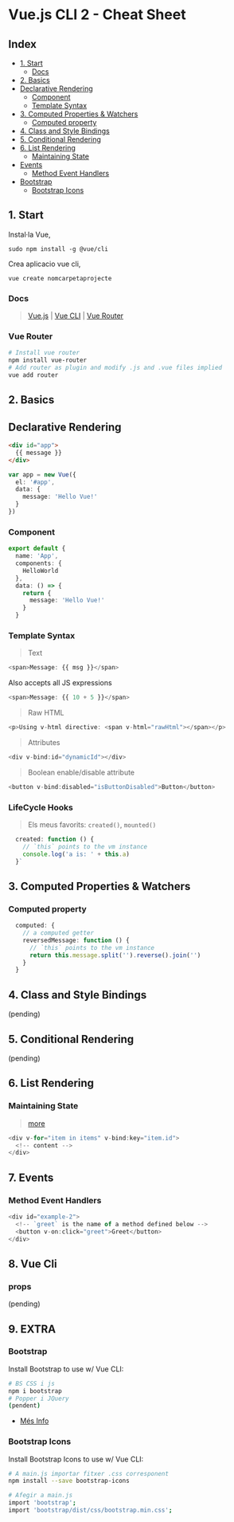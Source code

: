 # Vue.js CLI 2 - Cheat Sheet

## Index

<!-- toc -->

- [1. Start](#1-start)
  * [Docs](#docs)
- [2. Basics](#2-basics)
- [Declarative Rendering](#declarative-rendering)
  * [Component](#component)
  * [Template Syntax](#template-syntax)
- [3. Computed Properties & Watchers](#3-computed-properties--watchers)
  * [Computed property](#computed-property)
- [4. Class and Style Bindings](#4-class-and-style-bindings)
- [5. Conditional Rendering](#5-conditional-rendering)
- [6. List Rendering](#6-list-rendering)
  * [Maintaining State](#maintaining-state)
- [Events](#events)
  * [Method Event Handlers](#method-event-handlers)
- [Bootstrap](#bootstrap)
  * [Bootstrap Icons](#bootstrap-icons)

<!-- tocstop -->

## 1. Start
Instal·la Vue,
```
sudo npm install -g @vue/cli
```
Crea aplicacio vue cli,
```
vue create nomcarpetaprojecte
```
### Docs
>[Vue.js](https://vuejs.org/) | [Vue CLI](https://cli.vuejs.org/guide/) | [Vue Router](https://router.vuejs.org/)

### Vue Router
```bash
# Install vue router
npm install vue-router
# Add router as plugin and modify .js and .vue files implied 
vue add router
```

## 2. Basics

## Declarative Rendering
```html
<div id="app">
  {{ message }}
</div>
```
```ts
var app = new Vue({
  el: '#app',
  data: {
    message: 'Hello Vue!'
  }
})
```

### Component
```ts
export default {
  name: 'App',
  components: {
    HelloWorld
  },
  data: () => {
    return {
      message: 'Hello Vue!'
    }
  }
```
### Template Syntax
> Text
```ts
<span>Message: {{ msg }}</span>
```
Also accepts all JS expressions
```ts
<span>Message: {{ 10 + 5 }}</span>
```
> Raw HTML
```ts
<p>Using v-html directive: <span v-html="rawHtml"></span></p>
```
> Attributes
```ts
<div v-bind:id="dynamicId"></div>
```
> Boolean enable/disable attribute
```ts
<button v-bind:disabled="isButtonDisabled">Button</button>
```

### LifeCycle Hooks
> Els meus favorits: `created()`, `mounted()`
```ts
  created: function () {
    // `this` points to the vm instance
    console.log('a is: ' + this.a)
  }`
```

## 3. Computed Properties & Watchers
### Computed property
```ts
  computed: {
    // a computed getter
    reversedMessage: function () {
      // `this` points to the vm instance
      return this.message.split('').reverse().join('')
    }
  }
```

## 4. Class and Style Bindings
(pending)

## 5. Conditional Rendering
(pending) 

## 6. List Rendering

### Maintaining State
> [more](https://vuejs.org/v2/guide/list.html#Maintaining-State)
```ts
<div v-for="item in items" v-bind:key="item.id">
  <!-- content -->
</div>
```

## 7. Events
### Method Event Handlers
```js
<div id="example-2">
  <!-- `greet` is the name of a method defined below -->
  <button v-on:click="greet">Greet</button>
</div>
```

## 8. Vue Cli

### props
(pending)

## 9. EXTRA

### Bootstrap
Install Bootstrap to use w/ Vue CLI:
```bash
# BS CSS i js
npm i bootstrap
# Popper i JQuery
(pendent)
```
- [Més Info](https://travishorn.com/adding-bootstrap-to-a-vue-cli-project-98c2a30e0ed0)
### Bootstrap Icons
Install Bootstrap Icons to use w/ Vue CLI:
```bash
# A main.js importar fitxer .css corresponent
npm install --save bootstrap-icons
```

```bash
# Afegir a main.js
import 'bootstrap'; 
import 'bootstrap/dist/css/bootstrap.min.css';
```



